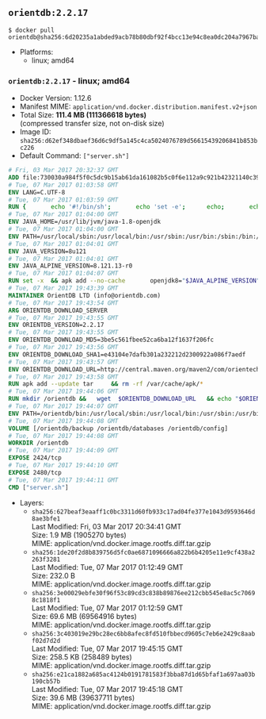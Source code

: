 ## `orientdb:2.2.17`

```console
$ docker pull orientdb@sha256:6d20235a1abded9acb78b80dbf92f4bcc13e94c8ea0dc204a7967bafb3ff60dd
```

-	Platforms:
	-	linux; amd64

### `orientdb:2.2.17` - linux; amd64

-	Docker Version: 1.12.6
-	Manifest MIME: `application/vnd.docker.distribution.manifest.v2+json`
-	Total Size: **111.4 MB (111366618 bytes)**  
	(compressed transfer size, not on-disk size)
-	Image ID: `sha256:d62ef348dbaef36d6c9df5a145c4ca5024076789d56615439206841b853bc226`
-	Default Command: `["server.sh"]`

```dockerfile
# Fri, 03 Mar 2017 20:32:37 GMT
ADD file:730030a984f5f0c5dc9b15ab61da161082b5c0f6e112a9c921b42321140c3927 in / 
# Tue, 07 Mar 2017 01:03:58 GMT
ENV LANG=C.UTF-8
# Tue, 07 Mar 2017 01:03:59 GMT
RUN { 		echo '#!/bin/sh'; 		echo 'set -e'; 		echo; 		echo 'dirname "$(dirname "$(readlink -f "$(which javac || which java)")")"'; 	} > /usr/local/bin/docker-java-home 	&& chmod +x /usr/local/bin/docker-java-home
# Tue, 07 Mar 2017 01:04:00 GMT
ENV JAVA_HOME=/usr/lib/jvm/java-1.8-openjdk
# Tue, 07 Mar 2017 01:04:00 GMT
ENV PATH=/usr/local/sbin:/usr/local/bin:/usr/sbin:/usr/bin:/sbin:/bin:/usr/lib/jvm/java-1.8-openjdk/jre/bin:/usr/lib/jvm/java-1.8-openjdk/bin
# Tue, 07 Mar 2017 01:04:01 GMT
ENV JAVA_VERSION=8u121
# Tue, 07 Mar 2017 01:04:01 GMT
ENV JAVA_ALPINE_VERSION=8.121.13-r0
# Tue, 07 Mar 2017 01:04:07 GMT
RUN set -x 	&& apk add --no-cache 		openjdk8="$JAVA_ALPINE_VERSION" 	&& [ "$JAVA_HOME" = "$(docker-java-home)" ]
# Tue, 07 Mar 2017 19:43:39 GMT
MAINTAINER OrientDB LTD (info@orientdb.com)
# Tue, 07 Mar 2017 19:43:54 GMT
ARG ORIENTDB_DOWNLOAD_SERVER
# Tue, 07 Mar 2017 19:43:55 GMT
ENV ORIENTDB_VERSION=2.2.17
# Tue, 07 Mar 2017 19:43:55 GMT
ENV ORIENTDB_DOWNLOAD_MD5=3be5c561fbee52ca6ba12f1637f206fc
# Tue, 07 Mar 2017 19:43:56 GMT
ENV ORIENTDB_DOWNLOAD_SHA1=e43104e7dafb301a232212d2300922a086f7aedf
# Tue, 07 Mar 2017 19:43:57 GMT
ENV ORIENTDB_DOWNLOAD_URL=http://central.maven.org/maven2/com/orientechnologies/orientdb-community/2.2.17/orientdb-community-2.2.17.tar.gz
# Tue, 07 Mar 2017 19:43:58 GMT
RUN apk add --update tar     && rm -rf /var/cache/apk/*
# Tue, 07 Mar 2017 19:44:06 GMT
RUN mkdir /orientdb &&   wget  $ORIENTDB_DOWNLOAD_URL   && echo "$ORIENTDB_DOWNLOAD_MD5 *orientdb-community-$ORIENTDB_VERSION.tar.gz" | md5sum -c -   && echo "$ORIENTDB_DOWNLOAD_SHA1 *orientdb-community-$ORIENTDB_VERSION.tar.gz" | sha1sum -c -   && tar -xvzf orientdb-community-$ORIENTDB_VERSION.tar.gz -C /orientdb --strip-components=1   && rm orientdb-community-$ORIENTDB_VERSION.tar.gz   && rm -rf /orientdb/databases/*
# Tue, 07 Mar 2017 19:44:07 GMT
ENV PATH=/orientdb/bin:/usr/local/sbin:/usr/local/bin:/usr/sbin:/usr/bin:/sbin:/bin:/usr/lib/jvm/java-1.8-openjdk/jre/bin:/usr/lib/jvm/java-1.8-openjdk/bin
# Tue, 07 Mar 2017 19:44:08 GMT
VOLUME [/orientdb/backup /orientdb/databases /orientdb/config]
# Tue, 07 Mar 2017 19:44:08 GMT
WORKDIR /orientdb
# Tue, 07 Mar 2017 19:44:09 GMT
EXPOSE 2424/tcp
# Tue, 07 Mar 2017 19:44:10 GMT
EXPOSE 2480/tcp
# Tue, 07 Mar 2017 19:44:11 GMT
CMD ["server.sh"]
```

-	Layers:
	-	`sha256:627beaf3eaaff1c0bc3311d60fb933c17ad04fe377e1043d9593646d8ae3bfe1`  
		Last Modified: Fri, 03 Mar 2017 20:34:41 GMT  
		Size: 1.9 MB (1905270 bytes)  
		MIME: application/vnd.docker.image.rootfs.diff.tar.gzip
	-	`sha256:1de20f2d8b839756d5fc0ae6871096666a822b6b4205e11e9cf438a2263f3281`  
		Last Modified: Tue, 07 Mar 2017 01:12:49 GMT  
		Size: 232.0 B  
		MIME: application/vnd.docker.image.rootfs.diff.tar.gzip
	-	`sha256:3e00029ebfe30f96f53c89cd3c838b89876ee212cbb545e8ac5c70698c1818f1`  
		Last Modified: Tue, 07 Mar 2017 01:12:59 GMT  
		Size: 69.6 MB (69564916 bytes)  
		MIME: application/vnd.docker.image.rootfs.diff.tar.gzip
	-	`sha256:3c403019e29bc28ec6bb8afec8fd510fbbecd9605c7eb6e2429c8aabf02d7d2d`  
		Last Modified: Tue, 07 Mar 2017 19:45:15 GMT  
		Size: 258.5 KB (258489 bytes)  
		MIME: application/vnd.docker.image.rootfs.diff.tar.gzip
	-	`sha256:e21ca1882a685ac4124b0191781583f3bba87d1d65bfaf1a697aa03b190cb57b`  
		Last Modified: Tue, 07 Mar 2017 19:45:18 GMT  
		Size: 39.6 MB (39637711 bytes)  
		MIME: application/vnd.docker.image.rootfs.diff.tar.gzip
